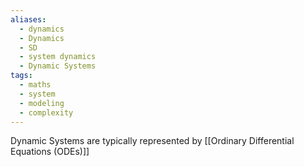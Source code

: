 ```yaml
---
aliases:
  - dynamics
  - Dynamics
  - SD
  - system dynamics
  - Dynamic Systems
tags:
  - maths
  - system
  - modeling
  - complexity
---
```

Dynamic Systems are typically represented by [[Ordinary Differential Equations (ODEs)]]
